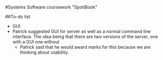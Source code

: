 #Systems Software coursework "SpotiBook"

##To-do list

-	GUI
-	Patrick suggested GUI for server as well as a normal command line interface. The idea being that there are two versions of the server, one with a GUI one without
	-	Patrick said that he would award marks for this because we are thinking about usability.
